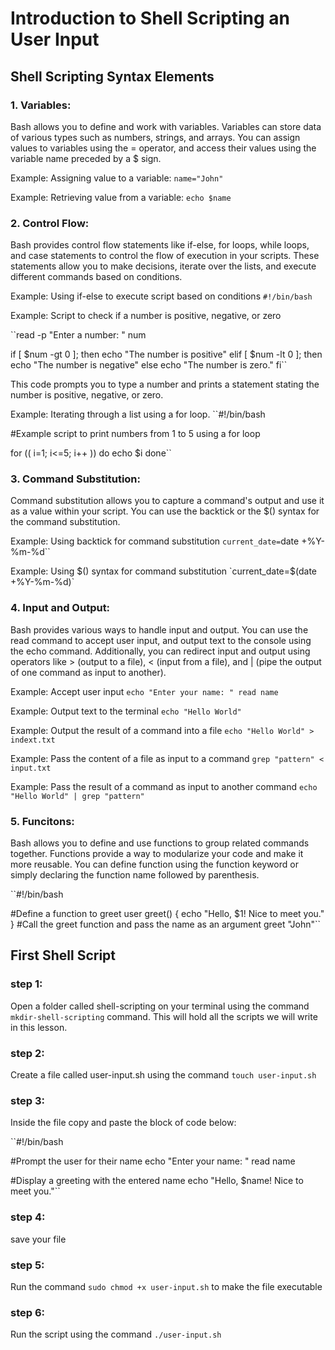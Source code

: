 # Introduction to Shell Scripting an User Input
## Shell Scripting Syntax Elements
### 1. Variables:
Bash allows you to define and work with variables. Variables can store data of various types such as numbers, strings, and arrays. You can assign values to variables using the = operator, and access their values using the variable name preceded by a $ sign.

Example: Assigning value to a variable:
`name="John"`

Example: Retrieving value from a variable:
`echo $name`

### 2. Control Flow: 
Bash provides control flow statements like if-else, for loops, while loops, and case statements to control the flow of execution in your scripts. These statements allow you to make decisions, iterate over the lists, and execute different commands based on conditions.

Example: Using if-else to execute script based on conditions
`#!/bin/bash`

Example: Script to check if a number is positive, negative, or zero

``read -p "Enter a number: " num

if [ $num -gt 0 ]; 
then 
  echo "The number is positive"
elif [ $num -lt 0 ];
then
  echo "The number is negative"
else
  echo "The number is zero."
fi``

This code prompts you to type a number and prints a statement stating the number is positive, negative, or zero.

Example: Iterating through a list using a for loop.
``#!/bin/bash

#Example script to print numbers from 1 to 5 using a for loop

for (( i=1; i<=5; i++ ))
do
    echo $i
done``

### 3. Command Substitution:
Command substitution allows you to capture a command's output and use it as a value within your script. You can use the backtick or the $() syntax for the command substitution.

Example: Using backtick for command substitution
`current_date=`date +%Y-%m-%d``

Example: Using $() syntax for command substitution
`current_date=$(date +%Y-%m-%d)`

### 4. Input and Output:
Bash provides various ways to handle input and output. You can use the read command to accept user input, and output text to the console using the echo command. Additionally, you can redirect input and output using operators like > (output to a file), < (input from a file), and | (pipe the output of one command as input to another).

Example: Accept user input
``echo "Enter your name: "
read name``

Example: Output text to the terminal
`echo "Hello World"`

Example: Output the result of a command into a file
`echo "Hello World" > indext.txt`

Example: Pass the content of a file as input to a command
`grep "pattern" < input.txt`

Example: Pass the result of a command as input to another command
`echo "Hello World" | grep "pattern"`

### 5. Funcitons: 
Bash allows you to define and use functions to group related commands together. Functions provide a way to modularize your code and make it more reusable. You can define function using the function keyword or simply declaring the function name followed by parenthesis.

``#!/bin/bash

#Define a function to greet user
greet() {
echo "Hello, $1! Nice to meet you."
}
#Call the greet function and pass the name as an argument
greet "John"``

## First Shell Script

### step 1: 
Open a folder called shell-scripting on your terminal using the command `mkdir-shell-scripting` command. This will hold all the scripts we will write in this lesson.

### step 2: 
Create a file called user-input.sh using the command `touch user-input.sh`

### step 3: 
Inside the file copy and paste the block of code below:

``#!/bin/bash

#Prompt the user for their name
echo "Enter your name: "
read name

#Display a greeting with the entered name
echo "Hello, $name! Nice to meet you."``

### step 4:
save your file

### step 5:
Run the command `sudo chmod +x user-input.sh` to make the file executable

### step 6:
Run the script using the command `./user-input.sh`




















  
